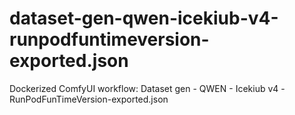 # dataset-gen-qwen-icekiub-v4-runpodfuntimeversion-exported.json
Dockerized ComfyUI workflow: Dataset gen - QWEN - Icekiub v4 -RunPodFunTimeVersion-exported.json
